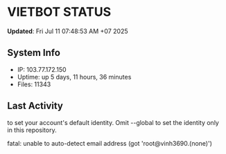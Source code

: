 # VIETBOT STATUS
**Updated**: Fri Jul 11 07:48:53 AM +07 2025

## System Info
- IP: 103.77.172.150
- Uptime: up 5 days, 11 hours, 36 minutes
- Files: 11343

## Last Activity

to set your account's default identity.
Omit --global to set the identity only in this repository.

fatal: unable to auto-detect email address (got 'root@vinh3690.(none)')
